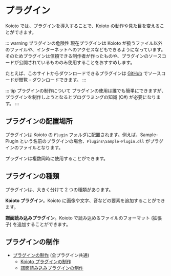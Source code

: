 # プラグイン

Koioto では、プラグインを導入することで、Koioto の動作や見た目を変えることができます。

::: warning プラグインの危険性
現在プラグインは Koioto が扱うファイル以外のファイルや、インターネットへのアクセスなどもできるようになっています。そのためプラグインは信頼できる制作者が作ったものや、プラグインのソースコードが公開されているもののみ使用することをおすすめします。

たとえば、このサイトからダウンロードできるプラグインは [GitHub](https://github.com/Koioto) でソースコードが閲覧・ダウンロードできます。
:::

::: tip プラグインの制作について
プラグインの使用は誰でも簡単にできますが、プラグインを制作しようとなるとプログラミングの知識 (C#) が必要になります。
:::

## プラグインの配置場所

プラグインは Koioto の ``Plugin`` フォルダに配置されます。例えば、Sample-Plugin という名前のプラグインの場合、``Plugins\Sample-Plugin.dll`` がプラグインのファイルとなります。

プラグインは複数同時に使用することができます。

## プラグインの種類

プラグインは、大きく分けて 2 つの種類があります。

**Koioto プラグイン**。Koioto に画像や文字、音などの要素を追加することができます。

**譜面読み込みプラグイン**。Koioto で読み込めるファイルのフォーマット (拡張子) を追加することができます。

## プラグインの制作

- [プラグインの制作](./making-plugin.html) (全プラグイン共通)
  - [Koioto プラグインの制作](./making-koioto-plugin.html)
  - [譜面読み込みプラグインの制作](./making-chartreader-plugin.html)

